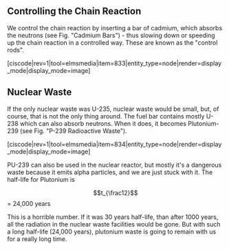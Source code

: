 ## Controlling the Chain Reaction

We control the chain reaction by inserting a bar of cadmium, which absorbs the neutrons (see Fig. "Cadmium Bars") - thus slowing down or speeding up the chain reaction in a controlled way. These are known as the "control rods".

[ciscode|rev=1|tool=elmsmedia|item=833|entity_type=node|render=display_mode|display_mode=image]

## Nuclear Waste

If  the only nuclear waste was U-235, nuclear waste would be small, but, of course, that is not the only thing around. The fuel bar contains mostly U-238 which can also absorb neutrons. When it does, it becomes Plutonium-239 (see Fig. "P-239 Radioactive Waste"). 

[ciscode|rev=1|tool=elmsmedia|item=834|entity_type=node|render=display_mode|display_mode=image]

PU-239 can also be used in the nuclear reactor, but mostly it's a dangerous waste because it emits alpha particles, and we are just stuck with it. The half-life for Plutonium is

$$t_{\frac12}$$ = 24,000 years

This is a horrible number. If it was 30 years half-life, than after 1000 years, all the radiation in the nuclear waste facilities would be gone. But with such a long half-life (24,000 years), plutonium waste is going to remain with us for a really long time.